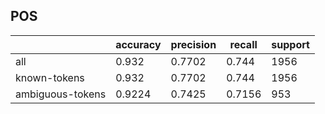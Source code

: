 
## POS

|                  | accuracy | precision | recall | support |
|------------------|----------|-----------|--------|---------|
| all              | 0.932    | 0.7702    | 0.744  | 1956    |
| known-tokens     | 0.932    | 0.7702    | 0.744  | 1956    |
| ambiguous-tokens | 0.9224   | 0.7425    | 0.7156 | 953     |

